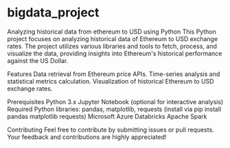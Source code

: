 # bigdata_project
Analyzing historical data from ethereum to USD using Python
This Python project focuses on analyzing historical data of Ethereum to USD exchange rates. The project utilizes various libraries and tools to fetch, process, and visualize the data, providing insights into Ethereum's historical performance against the US Dollar.

Features
Data retrieval from Ethereum price APIs.
Time-series analysis and statistical metrics calculation.
Visualization of historical Ethereum to USD exchange rates.

Prerequisites
Python 3.x
Jupyter Notebook (optional for interactive analysis)
Required Python libraries: pandas, matplotlib, requests (install via pip install pandas matplotlib requests)
Microsoft Azure
Databricks Apache Spark

Contributing
Feel free to contribute by submitting issues or pull requests. Your feedback and contributions are highly appreciated!
